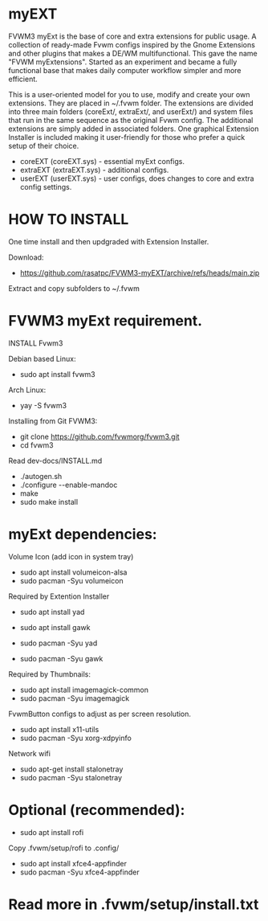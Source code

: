 # myEXT
FVWM3 myExt is the base of core and extra extensions for public usage. A collection of ready-made Fvwm configs inspired by the Gnome Extensions and other plugins that makes a DE/WM multifunctional. This gave the name "FVWM myExtensions". Started as an experiment and became a fully functional base that makes daily computer workflow simpler and more efficient.

This is a user-oriented model for you to use, modify and create your own extensions. They are placed in ~/.fvwm folder. The extensions are divided into three main folders (coreExt/, extraExt/, and userExt/) and system files that run in the same sequence as the original Fvwm config. The additional extensions are simply added in associated folders. One graphical Extension Installer is included making it user-friendly for those who prefer a quick setup of their choice.

* coreEXT  (coreEXT.sys)	- essential myExt configs.
* extraEXT (extraEXT.sys) - additional configs.
* userEXT  (userEXT.sys)  - user configs, does changes to core and extra config settings.

# HOW TO INSTALL
One time install and then updgraded with Extension Installer.

Download:
* https://github.com/rasatpc/FVWM3-myEXT/archive/refs/heads/main.zip

Extract and copy subfolders to ~/.fvwm

# FVWM3 myExt requirement.

INSTALL Fvwm3

Debian based Linux:
* sudo apt install fvwm3

Arch Linux:
* yay -S fvwm3

Installing from Git FVWM3:
* git clone https://github.com/fvwmorg/fvwm3.git
* cd fvwm3

Read dev-docs/INSTALL.md

* ./autogen.sh
* ./configure --enable-mandoc
* make
* sudo make install

# myExt dependencies:

Volume Icon (add icon in system tray)
* sudo apt install volumeicon-alsa
* sudo pacman -Syu volumeicon

Required by Extention Installer
* sudo apt install yad
* sudo apt install gawk

* sudo pacman -Syu yad
* sudo pacman -Syu gawk

Required by Thumbnails:
* sudo apt install imagemagick-common
* sudo pacman -Syu imagemagick

FvwmButton configs to adjust as per screen resolution.
* sudo apt install x11-utils
* sudo pacman -Syu xorg-xdpyinfo

Network wifi
* sudo apt-get install stalonetray
* sudo pacman -Syu stalonetray

# Optional (recommended):

* sudo apt install rofi

Copy .fvwm/setup/rofi to .config/

* sudo apt install xfce4-appfinder
* sudo pacman -Syu xfce4-appfinder

# Read more in .fvwm/setup/install.txt
